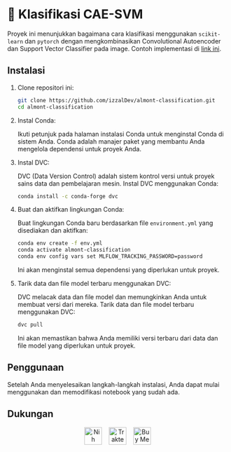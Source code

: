 # 🤖 Klasifikasi CAE-SVM

Proyek ini menunjukkan bagaimana cara klasifikasi menggunakan `scikit-learn` dan `pytorch` dengan mengkombinasikan Convolutional Autoencoder dan Support Vector Classifier pada image. Contoh implementasi di [link ini](https://izzalDev.github.io/almont-classification).

## Instalasi

1. Clone repositori ini:
   
    ```bash
    git clone https://github.com/izzalDev/almont-classification.git
    cd almont-classification
    ```

1. Instal Conda:

    Ikuti petunjuk pada halaman instalasi Conda untuk menginstal Conda di sistem Anda. Conda adalah manajer paket yang membantu Anda mengelola dependensi untuk proyek Anda.

2. Instal DVC:

    DVC (Data Version Control) adalah sistem kontrol versi untuk proyek sains data dan pembelajaran mesin. Instal DVC menggunakan Conda:
    ```bash
    conda install -c conda-forge dvc
    ```

3. Buat dan aktifkan lingkungan Conda:

    Buat lingkungan Conda baru berdasarkan file `environment.yml` yang disediakan dan aktifkan:
    ```bash
    conda env create -f env.yml
    conda activate almont-classification
    conda env config vars set MLFLOW_TRACKING_PASSWORD=password
    ```

    Ini akan menginstal semua dependensi yang diperlukan untuk proyek.

4. Tarik data dan file model terbaru menggunakan DVC:

    DVC melacak data dan file model dan memungkinkan Anda untuk membuat versi dari mereka. Tarik data dan file model terbaru menggunakan DVC:
    ```bash
    dvc pull
    ```

    Ini akan memastikan bahwa Anda memiliki versi terbaru dari data dan file model yang diperlukan untuk proyek.

## Penggunaan

Setelah Anda menyelesaikan langkah-langkah instalasi, Anda dapat mulai menggunakan dan memodifikasi notebook yang sudah ada. 

## Dukungan

<div align="center" style="display: flex; justify-content: center; align-items: center;">
    <a href="https://www.nihbuatjajan.com/_qviyxykh" target="_blank">
    <img src="https://d4xyvrfd64gfm.cloudfront.net/buttons/default-cta.png" alt="Nih buat jajan" height="40"></a><span>&nbsp;&nbsp;&nbsp;&nbsp;</span>
    <a href="https://trakteer.id/izzalDev/tip" target="_blank">
    <img id="wse-buttons-preview" src="https://cdn.trakteer.id/images/embed/trbtn-red-1.png?date=18-11-2023" height="40" style="border:0px;height:40px;" alt="Trakteer Saya"></a><span>&nbsp;&nbsp;&nbsp;&nbsp;</span>
    <a href='https://ko-fi.com/B0B2ZCON1' target='_blank'>
    <img height='40' style='border:0px;height:40px;' src='https://storage.ko-fi.com/cdn/kofi1.png?v=3' border='0' alt='Buy Me a Coffee at ko-fi.com' /></a>
</div>